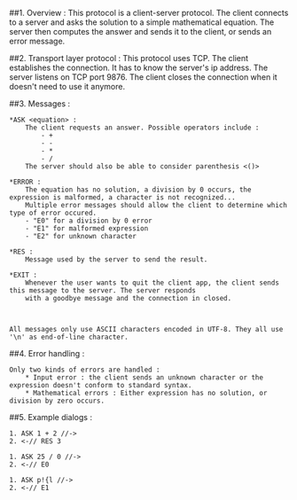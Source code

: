 ##1. Overview :
This protocol is a client-server protocol. The client connects to a server and asks the solution to a simple mathematical equation. The server then computes the answer and sends it to the client, or sends an error message.

##2. Transport layer protocol :
This protocol uses TCP. The client establishes the connection. It has to know the server's ip address. The server listens on TCP port 9876. The client closes the connection when it doesn't need to use it anymore.

##3. Messages :

	*ASK <equation> : 
		The client requests an answer. Possible operators include :
			- +
			- -
			- *
			- /
		The server should also be able to consider parenthesis <()>
	
	*ERROR :
		The equation has no solution, a division by 0 occurs, the expression is malformed, a character is not recognized...
		Multiple error messages should allow the client to determine which type of error occured.
		- "E0" for a division by 0 error
		- "E1" for malformed expression
		- "E2" for unknown character

	*RES :
		Message used by the server to send the result. 

	*EXIT :
		Whenever the user wants to quit the client app, the client sends this message to the server. The server responds
		with a goodbye message and the connection in closed. 

	

	All messages only use ASCII characters encoded in UTF-8. They all use '\n' as end-of-line character. 

##4. Error handling :

	Only two kinds of errors are handled : 
		* Input error : the client sends an unknown character or the expression doesn't conform to standard syntax.
		* Mathematical errors : Either expression has no solution, or division by zero occurs. 

##5. Example dialogs :

	1. ASK 1 + 2 //->
	2. <-// RES 3

	1. ASK 25 / 0 //->
	2. <-// E0

	1. ASK p!{l //->
	2. <-// E1

